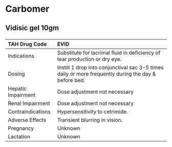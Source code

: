 # Carbomer

## Vidisic gel 10gm

##### 

| TAH Drug Code      | EVID                                                                                                 |
|:-------------------|:-----------------------------------------------------------------------------------------------------|
| Indications        | Substitute for lacrimal fluid in deficiency of tear production or dry eye.                           |
| Dosing             | Instill 1 drop into conjunctival sac 3-5 times daily or more frequently during the day & before bed. |
| Hepatic Impairment | Dose adjustment not necessary                                                                        |
| Renal Impairment   | Dose adjustment not necessary                                                                        |
| Contraindications  | Hypersensitivity to cetrimide.                                                                       |
| Adverse Effects    | Transient blurring in vision.                                                                        |
| Pregnancy          | Unknown                                                                                              |
| Lactation          | Unknown                                                                                              |

